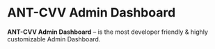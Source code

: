 # ANT-CVV Admin Dashboard 

**ANT-CVV Admin Dashboard** – is the most developer friendly & highly customizable Admin Dashboard.
